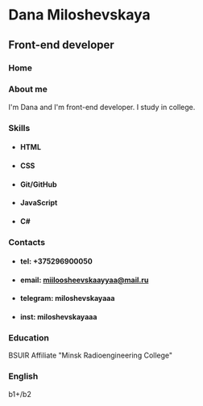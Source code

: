 # Dana Miloshevskaya
## Front-end developer

### Home

### About me
I'm Dana and I'm front-end developer. I study in college.

### Skills
* #### HTML
* #### CSS
* #### Git/GitHub
* #### JavaScript
* #### C#

### Contacts
* #### tel: +375296900050
* #### email: miiloosheevskaayyaa@mail.ru
* #### telegram: miloshevskayaaa
* #### inst: miloshevskayaaa

### Education
BSUIR Affiliate "Minsk Radioengineering College"

### English
b1+/b2
